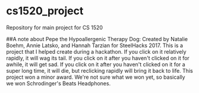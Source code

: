 # cs1520_project
Repository for main project for CS 1520

##A note about Pepe the Hypoallergenic Therapy Dog:
Created by Natalie Boehm, Annie Latsko, and Hannah Tarzian for SteelHacks 2017.
This is a project that I helped create during a hackathon. If you click on it relatively rapidly, it will wag its tail.
If you click on it after you haven't clicked on it for awhile, it will get sad.
If you click on it after you haven't clicked on it for a super long time, it will die, but reclicking rapidly will bring it back to life.
This project won a minor award. We're not sure what we won yet, so basically we won Schrodinger's Beats Headphones.


